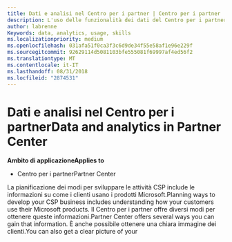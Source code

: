 ```yaml
---
title: Dati e analisi nel Centro per i partner | Centro per i partner
description: L'uso delle funzionalità dei dati del Centro per i partner ti consente di comprendere meglio le esigenze dei clienti
author: labrenne
Keywords: data, analytics, usage, skills
ms.localizationpriority: medium
ms.openlocfilehash: 031afa51f0ca3f3c6d9de34f55e58af1e96e229f
ms.sourcegitcommit: 92629114d5081103bfe555081f69997af4ed56f2
ms.translationtype: MT
ms.contentlocale: it-IT
ms.lasthandoff: 08/31/2018
ms.locfileid: "2874531"
---
```

# <a name="data-and-analytics-in-partner-center"></a><span data-ttu-id="60204-103">Dati e analisi nel Centro per i partner</span><span class="sxs-lookup"><span data-stu-id="60204-103">Data and analytics in Partner Center</span></span>

**<span data-ttu-id="60204-104">Ambito di applicazione</span><span class="sxs-lookup"><span data-stu-id="60204-104">Applies to</span></span>**

- <span data-ttu-id="60204-105">Centro per i partner</span><span class="sxs-lookup"><span data-stu-id="60204-105">Partner Center</span></span>

<span data-ttu-id="60204-106">La pianificazione dei modi per sviluppare le attività CSP include le informazioni su come i clienti usano i prodotti Microsoft.</span><span class="sxs-lookup"><span data-stu-id="60204-106">Planning ways to develop your CSP business includes understanding how your customers use their Microsoft products.</span></span> <span data-ttu-id="60204-107">Il Centro per i partner offre diversi modi per ottenere queste informazioni.</span><span class="sxs-lookup"><span data-stu-id="60204-107">Partner Center offers several ways you can gain that information.</span></span> <span data-ttu-id="60204-108">È anche possibile ottenere una chiara immagine dei clienti.</span><span class="sxs-lookup"><span data-stu-id="60204-108">You can also get a clear picture of your</span></span> 